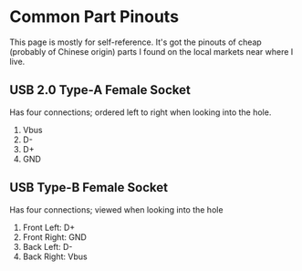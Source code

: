 # Common Part Pinouts

This page is mostly for self-reference. It's got the pinouts of cheap (probably
of Chinese origin) parts I found on the local markets near where I live.

## USB 2.0 Type-A Female Socket

Has four connections; ordered left to right when looking into the hole.

1. Vbus
2. D-
3. D+
4. GND

## USB Type-B Female Socket

Has four connections; viewed when looking into the hole

1. Front Left: D+
2. Front Right: GND
3. Back Left: D-
4. Back Right: Vbus


